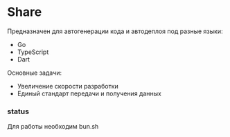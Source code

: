 # Share

Предназначен для автогенерации кода и автодеплоя под разные языки:

- Go
- TypeScript
- Dart

Основные задачи:
- Увеличение скорости разработки
- Единый стандарт передачи и получения данных


### status

Для работы необходим bun.sh
